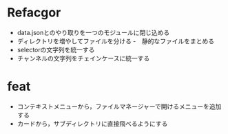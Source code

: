 # Refacgor
- data.jsonとのやり取りを一つのモジュールに閉じ込める
- ディレクトリを増やしてファイルを分ける
    -　静的なファイルをまとめる
- selectorの文字列を統一する
- チャンネルの文字列をチェインケースに統一する

# feat
- コンテキストメニューから，ファイルマネージャーで開けるメニューを追加する
- カードから，サブディレクトリに直接飛べるようにする
